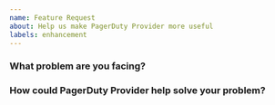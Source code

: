 ```yaml
---
name: Feature Request
about: Help us make PagerDuty Provider more useful
labels: enhancement
---
```

<!--
Thank you for helping to improve PagerDuty Provider!

Please be sure to search for open issues before raising a new one. We use issues
for bug reports and feature requests. Please find us at https://slack.crossplane.io
for questions, support, and discussion.
-->

### What problem are you facing?
<!--
Please tell us a little about your use case - it's okay if it's hypothetical!
Leading with this context helps frame the feature request so we can ensure we
implement it sensibly.
--->

### How could PagerDuty Provider help solve your problem?
<!--
Let us know how you think PagerDuty Provider could help with your use case.
-->
